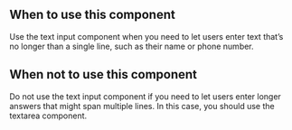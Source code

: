 <h2>When to use this component</h2>

Use the text input component when you need to let users enter text that’s no longer than a single line, such as their name or phone number.

<h2>When not to use this component</h2>

Do not use the text input component if you need to let users enter longer answers that might span multiple lines. In this case, you should use the textarea component.